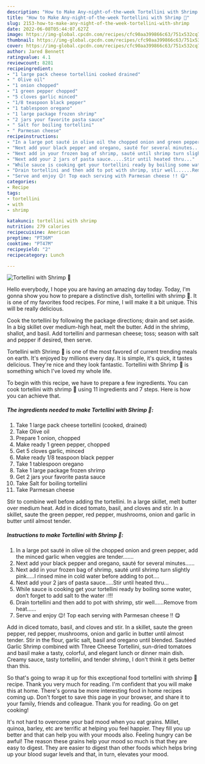 ```yaml
---
description: "How to Make Any-night-of-the-week Tortellini with Shrimp 🍤"
title: "How to Make Any-night-of-the-week Tortellini with Shrimp 🍤"
slug: 2153-how-to-make-any-night-of-the-week-tortellini-with-shrimp
date: 2022-06-08T05:44:07.627Z
image: https://img-global.cpcdn.com/recipes/cfc90aa399866c63/751x532cq70/tortellini-with-shrimp-🍤-recipe-main-photo.jpg
thumbnail: https://img-global.cpcdn.com/recipes/cfc90aa399866c63/751x532cq70/tortellini-with-shrimp-🍤-recipe-main-photo.jpg
cover: https://img-global.cpcdn.com/recipes/cfc90aa399866c63/751x532cq70/tortellini-with-shrimp-🍤-recipe-main-photo.jpg
author: Jared Bennett
ratingvalue: 4.1
reviewcount: 8281
recipeingredient:
- "1 large pack cheese tortellini cooked drained"
- " Olive oil"
- "1 onion chopped"
- "1 green pepper chopped"
- "5 cloves garlic minced"
- "1/8 teaspoon black pepper"
- "1 tablespoon oregano"
- "1 large package frozen shrimp"
- "2 jars your favorite pasta sauce"
- " Salt for boiling tortellini"
- " Parmesan cheese"
recipeinstructions:
- "In a large pot sauté in olive oil the chopped onion and green pepper, add the minced garlic when veggies are tender......."
- "Next add your black pepper and oregano, sauté for several minutes......"
- "Next add in your frozen bag of shrimp, sauté until shrimp turn slightly pink.....I rinsed mine in cold water before adding to pot...."
- "Next add your 2 jars of pasta sauce.....Stir until heated thru..."
- "While sauce is cooking get your tortellini ready by boiling some water, don’t forget to add salt to the water 💧!!!"
- "Drain tortellini and then add to pot with shrimp, stir well......Remove from heat......"
- "Serve and enjoy 😉! Top each serving with Parmesan cheese !! 😋"
categories:
- Recipe
tags:
- tortellini
- with
- shrimp

katakunci: tortellini with shrimp 
nutrition: 279 calories
recipecuisine: American
preptime: "PT36M"
cooktime: "PT47M"
recipeyield: "2"
recipecategory: Lunch

---
```



![Tortellini with Shrimp 🍤](https://img-global.cpcdn.com/recipes/cfc90aa399866c63/751x532cq70/tortellini-with-shrimp-🍤-recipe-main-photo.jpg)

Hello everybody, I hope you are having an amazing day today. Today, I'm gonna show you how to prepare a distinctive dish, tortellini with shrimp 🍤. It is one of my favorites food recipes. For mine, I will make it a bit unique. This will be really delicious.

Cook the tortellini by following the package directions; drain and set aside. In a big skillet over medium-high heat, melt the butter. Add in the shrimp, shallot, and basil. Add tortellini and parmesan cheese; toss; season with salt and pepper if desired, then serve.

Tortellini with Shrimp 🍤 is one of the most favored of current trending meals on earth. It's enjoyed by millions every day. It is simple, it's quick, it tastes delicious. They're nice and they look fantastic. Tortellini with Shrimp 🍤 is something which I've loved my whole life.


To begin with this recipe, we have to prepare a few ingredients. You can cook tortellini with shrimp 🍤 using 11 ingredients and 7 steps. Here is how you can achieve that.

<!--inarticleads1-->

##### The ingredients needed to make Tortellini with Shrimp 🍤:

1. Take 1 large pack cheese tortellini (cooked, drained)
1. Take  Olive oil
1. Prepare 1 onion, chopped
1. Make ready 1 green pepper, chopped
1. Get 5 cloves garlic, minced
1. Make ready 1/8 teaspoon black pepper
1. Take 1 tablespoon oregano
1. Take 1 large package frozen shrimp
1. Get 2 jars your favorite pasta sauce
1. Take  Salt for boiling tortellini
1. Take  Parmesan cheese


Stir to combine well before adding the tortellini. In a large skillet, melt butter over medium heat. Add in diced tomato, basil, and cloves and stir. In a skillet, saute the green pepper, red pepper, mushrooms, onion and garlic in butter until almost tender. 

<!--inarticleads2-->

##### Instructions to make Tortellini with Shrimp 🍤:

1. In a large pot sauté in olive oil the chopped onion and green pepper, add the minced garlic when veggies are tender.......
1. Next add your black pepper and oregano, sauté for several minutes......
1. Next add in your frozen bag of shrimp, sauté until shrimp turn slightly pink.....I rinsed mine in cold water before adding to pot....
1. Next add your 2 jars of pasta sauce.....Stir until heated thru...
1. While sauce is cooking get your tortellini ready by boiling some water, don’t forget to add salt to the water 💧!!!
1. Drain tortellini and then add to pot with shrimp, stir well......Remove from heat......
1. Serve and enjoy 😉! Top each serving with Parmesan cheese !! 😋


Add in diced tomato, basil, and cloves and stir. In a skillet, saute the green pepper, red pepper, mushrooms, onion and garlic in butter until almost tender. Stir in the flour, garlic salt, basil and oregano until blended. Sautéed Garlic Shrimp combined with Three Cheese Tortellini, sun-dried tomatoes and basil make a tasty, colorful, and elegant lunch or dinner main dish. Creamy sauce, tasty tortellini, and tender shrimp, I don&#39;t think it gets better than this. 

So that's going to wrap it up for this exceptional food tortellini with shrimp 🍤 recipe. Thank you very much for reading. I'm confident that you will make this at home. There's gonna be more interesting food in home recipes coming up. Don't forget to save this page in your browser, and share it to your family, friends and colleague. Thank you for reading. Go on get cooking!

It's not hard to overcome your bad mood when you eat grains. Millet, quinoa, barley, etc are terrific at helping you feel happier. They fill you up better and that can help you with your moods also. Feeling hungry can be awful! The reason these grains help your mood so much is that they are easy to digest. They are easier to digest than other foods which helps bring up your blood sugar levels and that, in turn, elevates your mood.
